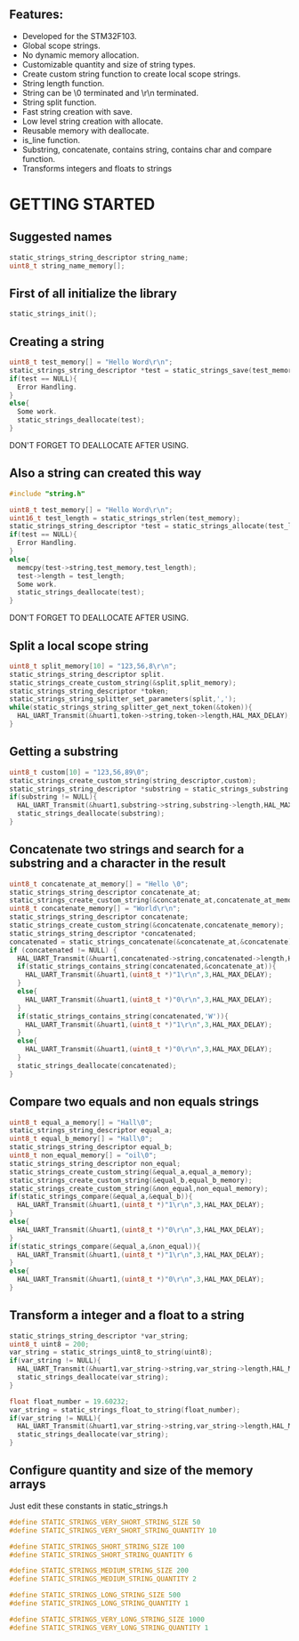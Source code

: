  ## **Features:**

 - Developed for the STM32F103.
 - Global scope strings.
 - No dynamic memory allocation.
 - Customizable quantity and size of string types.
 - Create custom string function to create local scope strings.
 - String length function.
 - String can be \\0 terminated and \\r\\n terminated.
 - String split function.
 - Fast string creation with save.
 - Low level string creation with allocate.
 - Reusable memory with deallocate.
 - is_line function.
 - Substring, concatenate, contains string, contains char and compare function.
 - Transforms integers and floats to strings

 # **GETTING STARTED**
 
 ## **Suggested names**
 
 ```C
 static_strings_string_descriptor string_name;
 uint8_t string_name_memory[];
 ```

 ## **First of all initialize the library**

 ```C
 static_strings_init();
 ```

 ## **Creating a string**
 
 ```C
 uint8_t test_memory[] = "Hello Word\r\n";
 static_strings_string_descriptor *test = static_strings_save(test_memory);
 if(test == NULL){
   Error Handling.
 }
 else{
   Some work.
   static_strings_deallocate(test);
 }
 ```
 
 DON'T FORGET TO DEALLOCATE AFTER USING.
 
 ## **Also a string can created this way**
 
 ```C
 #include "string.h"
 
 uint8_t test_memory[] = "Hello Word\r\n";
 uint16_t test_length = static_strings_strlen(test_memory);
 static_strings_string_descriptor *test = static_strings_allocate(test_length);
 if(test == NULL){
   Error Handling.
 }
 else{
   memcpy(test->string,test_memory,test_length);
   test->length = test_length;
   Some work.
   static_strings_deallocate(test);
 }
 ```
 
 DON'T FORGET TO DEALLOCATE AFTER USING.
 
 ## **Split a local scope string**
 
 ```C
 uint8_t split_memory[10] = "123,56,8\r\n";
 static_strings_string_descriptor split.
 static_strings_create_custom_string(&split,split_memory);
 static_strings_string_descriptor *token;
 static_strings_string_splitter_set_parameters(split,',');
 while(static_strings_string_splitter_get_next_token(&token)){
   HAL_UART_Transmit(&huart1,token->string,token->length,HAL_MAX_DELAY);
 }
 ```

 ## **Getting a substring**

 ```C
 uint8_t custom[10] = "123,56,89\0";
 static_strings_create_custom_string(string_descriptor,custom);
 static_strings_string_descriptor *substring = static_strings_substring(string_descriptor,2,8);
 if(substring != NULL){
   HAL_UART_Transmit(&huart1,substring->string,substring->length,HAL_MAX_DELAY);
   static_strings_deallocate(substring);
 }
 ```

 ## **Concatenate two strings and search for a substring and a character in the result**

 ```C
 uint8_t concatenate_at_memory[] = "Hello \0";
 static_strings_string_descriptor concatenate_at;
 static_strings_create_custom_string(&concatenate_at,concatenate_at_memory);
 uint8_t concatenate_memory[] = "World\r\n";
 static_strings_string_descriptor concatenate;
 static_strings_create_custom_string(&concatenate,concatenate_memory);
 static_strings_string_descriptor *concatenated;
 concatenated = static_strings_concatenate(&concatenate_at,&concatenate);
 if (concatenated != NULL) {
   HAL_UART_Transmit(&huart1,concatenated->string,concatenated->length,HAL_MAX_DELAY);
   if(static_strings_contains_string(concatenated,&concatenate_at)){
     HAL_UART_Transmit(&huart1,(uint8_t *)"1\r\n",3,HAL_MAX_DELAY);
   }
   else{
     HAL_UART_Transmit(&huart1,(uint8_t *)"0\r\n",3,HAL_MAX_DELAY);
   }
   if(static_strings_contains_string(concatenated,'W')){
     HAL_UART_Transmit(&huart1,(uint8_t *)"1\r\n",3,HAL_MAX_DELAY);
   }
   else{
     HAL_UART_Transmit(&huart1,(uint8_t *)"0\r\n",3,HAL_MAX_DELAY);
   }
   static_strings_deallocate(concatenated);
 }
 ```

 ## **Compare two equals and non equals strings**

 ```C
 uint8_t equal_a_memory[] = "Hall\0";
 static_strings_string_descriptor equal_a;
 uint8_t equal_b_memory[] = "Hall\0";
 static_strings_string_descriptor equal_b;
 uint8_t non_equal_memory[] = "oil\0";
 static_strings_string_descriptor non_equal;
 static_strings_create_custom_string(&equal_a,equal_a_memory);
 static_strings_create_custom_string(&equal_b,equal_b_memory);
 static_strings_create_custom_string(&non_equal,non_equal_memory);
 if(static_strings_compare(&equal_a,&equal_b)){
   HAL_UART_Transmit(&huart1,(uint8_t *)"1\r\n",3,HAL_MAX_DELAY);
 }
 else{
   HAL_UART_Transmit(&huart1,(uint8_t *)"0\r\n",3,HAL_MAX_DELAY);
 }
 if(static_strings_compare(&equal_a,&non_equal)){
   HAL_UART_Transmit(&huart1,(uint8_t *)"1\r\n",3,HAL_MAX_DELAY);
 }
 else{
   HAL_UART_Transmit(&huart1,(uint8_t *)"0\r\n",3,HAL_MAX_DELAY);
 }
 ```

 ## **Transform a integer and a float to a string**
 ```C
 static_strings_string_descriptor *var_string;
 uint8_t uint8 = 200;
 var_string = static_strings_uint8_to_string(uint8);
 if(var_string != NULL){
   HAL_UART_Transmit(&huart1,var_string->string,var_string->length,HAL_MAX_DELAY);
   static_strings_deallocate(var_string);
 }
 
 float float_number = 19.60232;
 var_string = static_strings_float_to_string(float_number);
 if(var_string != NULL){
   HAL_UART_Transmit(&huart1,var_string->string,var_string->length,HAL_MAX_DELAY);
   static_strings_deallocate(var_string);
 }
 ```

 ## **Configure quantity and size of the memory arrays**

 Just edit these constants in static_strings.h

 ```C
 #define STATIC_STRINGS_VERY_SHORT_STRING_SIZE 50
 #define STATIC_STRINGS_VERY_SHORT_STRING_QUANTITY 10
 
 #define STATIC_STRINGS_SHORT_STRING_SIZE 100
 #define STATIC_STRINGS_SHORT_STRING_QUANTITY 6
 
 #define STATIC_STRINGS_MEDIUM_STRING_SIZE 200
 #define STATIC_STRINGS_MEDIUM_STRING_QUANTITY 2
 
 #define STATIC_STRINGS_LONG_STRING_SIZE 500
 #define STATIC_STRINGS_LONG_STRING_QUANTITY 1
 
 #define STATIC_STRINGS_VERY_LONG_STRING_SIZE 1000
 #define STATIC_STRINGS_VERY_LONG_STRING_QUANTITY 1
 ```
